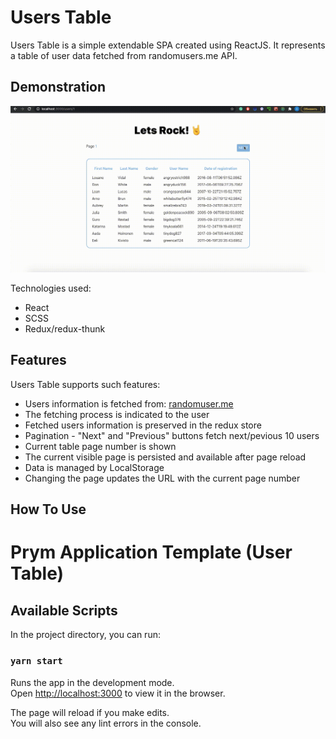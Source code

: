 # Users Table
Users Table is a simple extendable SPA created using ReactJS. It represents a table of user data fetched from randomusers.me API.

## Demonstration
![](preview.gif)

Technologies used:
* React
* SCSS
* Redux/redux-thunk

## Features
Users Table supports such features:

* Users information is fetched from: [randomuser.me](https://randomuser.me/)
* The fetching process is indicated to the user
* Fetched users information is preserved in the redux store
* Pagination - "Next" and "Previous" buttons fetch next/pevious 10 users
* Current table page number is shown
* The current visible page is persisted and available after page reload
* Data is managed by LocalStorage
* Changing the page updates the URL with the current page number

## How To Use

# Prym Application Template (User Table)

## Available Scripts

In the project directory, you can run:

### `yarn start`

Runs the app in the development mode.\
Open [http://localhost:3000](http://localhost:3000) to view it in the browser.

The page will reload if you make edits.\
You will also see any lint errors in the console.

